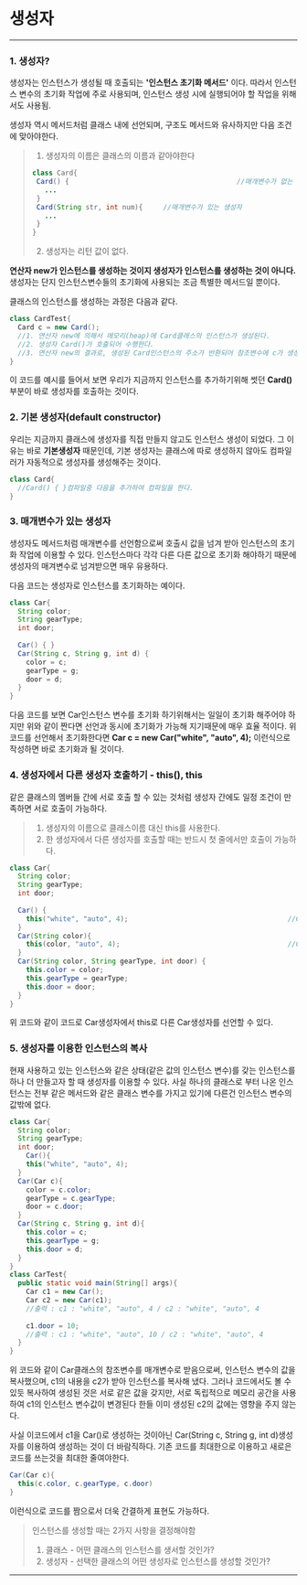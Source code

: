 # 생성자

---

### 1. 생성자?

생성자는 인스턴스가 생성될 때 호출되는 **'인스턴스 초기화 메서드'** 이다. 따라서 인스턴스 변수의 초기화 작업에 주로 사용되며, 인스턴스 생성 시에 실행되어야 할 작업을 위해서도 사용됨.

생성자 역시 메서드처럼 클래스 내에 선언되며, 구조도 메서드와 유사하지만 다음 조건에 맞아야한다.

>1. 생성자의 이름은 클래스의 이름과 같아야한다
>
>~~~java
>class Card{
>  Card() {											//매개변수가 없는 생성자
>    ...
>  }
>  Card(String str, int num){	  //매개변수가 있는 생성자
>    ...
>  }
>}
>~~~
>
>2. 생성자는 리턴 값이 없다.

**연산자 new가 인스턴스를 생성하는 것이지 생성자가 인스턴스를 생성하는 것이 아니다.** 생성자는 단지 인스턴스변수들의 초기화에 사용되는 조금 특별한 메서드일 뿐이다.

클래스의 인스턴스를 생성하는 과정은 다음과 같다. 

~~~java
class CardTest{
  Card c = new Card();
  //1. 연산자 new에 의해서 메모리(heap)에 Card클래스의 인스턴스가 생성된다.
  //2. 생성자 Card()가 호출되어 수행한다.
  //3. 연산자 new의 결과로, 생성된 Card인스턴스의 주소가 반환되어 참조변수에 c가 생성된다.
}
~~~

이 코드를 예시를 들어서 보면 우리가 지금까지 인스턴스를 추가하기위해 썻던 **Card()** 부분이 바로 생성자를 호출하는 것이다.

### 2. 기본 생성자(default constructor)

우리는 지금까지 클래스에 생성자를 직접 만들지 않고도 인스턴스 생성이 되었다. 그 이유는 바로 **기본생성자** 때문인데, 기본 생성자는 클래스에 따로 생성하지 않아도 컴파일러가 자동적으로 생성자를 생성해주는 것이다.

~~~java
class Card{
  //Card() { }컴파일중 다음을 추가하여 컴파일을 한다.
}
~~~

### 3. 매개변수가 있는 생성자

생성자도 메서드처럼 매개변수를 선언함으로써 호출시 값을 넘겨 받아 인스턴스의 초기화 작업에 이용할 수 있다. 인스턴스마다 각각 다른 다른 값으로 초기화 해야하기 때문에 생성자의 매겨변수로 넘겨받으면 매우 유용하다.

다음 코드는 생성자로 인스턴스를 초기화하는 예이다.

~~~java
class Car{
  String color;
  String gearType;
  int door;
  
  Car() { }
  Car(String c, String g, int d) {
  	color = c;
    gearType = g;
    door = d;
  }
}
~~~

다음 코드를 보면 Car인스턴스 변수를 초기화 하기위해서는 일일이 초기화 해주어야 하지만 위와 같이 짠다면 선언과 동시에 초기화가 가능해 지기때문에 매우 효율 적이다. 위코드를 선언해서 초기화한다면 **Car c = new Car("white", "auto", 4);** 이런식으로 작성하면 바로 초기화과 될 것이다.

### 4. 생성자에서 다른 생성자 호출하기 - this(), this

같은 클래스의 멤버들 간에 서로 호출 할 수 있는 것처럼 생성자 간에도 일정 조건이 만족하면 서로 호출이 가능하다. 

> 1. 생성자의 이름으로 클래스이름 대신 this를 사용한다.
> 2. 한 생성자에서 다른 생성자를 호출할 때는 반드시 첫 줄에서만 호출이 가능하다.

~~~java
class Car{
  String color;
  String gearType;
  int door;
  
  Car() {
    this("white", "auto", 4);										//Car생성자를 선언
  }
  Car(String color){
    this(color, "auto", 4);											//Car생성자를 선언
  }
  Car(String color, String gearType, int door) {
    this.color = color;
    this.gearType = gearType;
    this.door = door;
  }
}
~~~

위 코드와 같이 코드로 Car생성자에서 this로 다른 Car생성자를 선언할 수 있다.

### 5. 생성자를 이용한 인스턴스의 복사

현재 사용하고 있는 인스턴스와 같은 상태(같은 값의 인스턴스 변수)를 갖는 인스턴스를 하나 더 만들고자 할 때 생성자를 이용할 수 있다. 사실 하나의 클래스로 부터 나온 인스턴스는 전부 같은 메서드와 같은 클래스 변수를 가지고 있기에 다른건 인스턴스 변수의 값밖에 없다.

```java
class Car{
  String color;
  String gearType;
  int door;
 	Car(){
    this("white", "auto", 4);
  }
  Car(Car c){
    color = c.color;
    gearType = c.gearType;
    door = c.door;
  }
  Car(String c, String g, int d){
    this.color = c;
    this.gearType = g;
    this.door = d;
  }
}
class CarTest{
  public static void main(String[] args){
    Car c1 = new Car();
    Car c2 = new Car(c1);
    //출력 : c1 : "white", "auto", 4 / c2 : "white", "auto", 4
    
    c1.door = 10;
   	//출력 : c1 : "white", "auto", 10 / c2 : "white", "auto", 4
  }
}
```

위 코드와 같이 Car클래스의 참조변수를 매개변수로 받음으로써, 인스턴스 변수의 값을 복사했으며, c1의 내용을 c2가 받아 인스턴스를 복사해 냈다. 그러나 코드에서도 볼 수 있듯 복사하여 생성된 것은 서로 같은 값을 갖지만, 서로 독립적으로 메모리 공간을 사용하여 c1의 인스턴스 변수값이 변경된다 한들 이미 생성된 c2의 값에는 영향을 주지 않는다.

사실 이코드에서 c1을 Car()로 생성하는 것이아닌 Car(String c, String g, int d)생성자를 이용하여 생성하는 것이 더 바람직하다. 기존 코드를 최대한으로 이용하고 새로은 코드를 쓰는것을 최대한 줄여야한다.

```java
Car(Car c){
  this(c.color, c.gearType, c.door)
}
```

이런식으로 코드를 짬으로서 더욱 간결하게 표현도 가능하다.

> 인스턴스를 생성할 때는 2가지 사항을 결정해야함
>
> 1. 클래스 - 어떤 클래스의 인스턴스를 생서할 것인가?
> 2. 생성자 - 선택한 클래스의 어떤 생성자로 인스턴스를 생성할 것인가?

---





